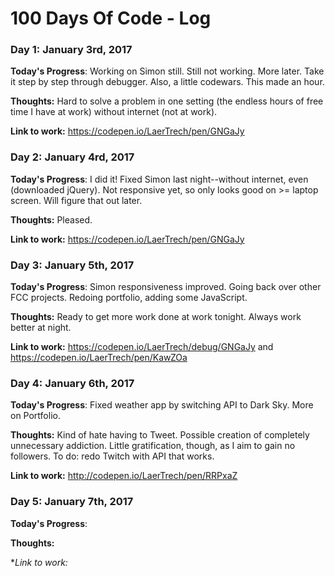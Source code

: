 # 100 Days Of Code - Log

### Day 1: January 3rd, 2017

**Today's Progress**: Working on Simon still. Still not working. More later. Take it step by step through debugger. Also, a little codewars. This made an hour.

**Thoughts:** Hard to solve a problem in one setting (the endless hours of free time I have at work) without internet (not at work).

**Link to work:** https://codepen.io/LaerTrech/pen/GNGaJy

### Day 2: January 4rd, 2017

**Today's Progress**: I did it! Fixed Simon last night--without internet, even (downloaded jQuery). Not responsive yet, so only looks good on >= laptop screen.  Will figure that out later.

**Thoughts:** Pleased.

**Link to work:** https://codepen.io/LaerTrech/pen/GNGaJy

### Day 3: January 5th, 2017

**Today's Progress**: Simon responsiveness improved. Going back over other FCC projects. Redoing portfolio, adding some JavaScript.

**Thoughts:** Ready to get more work done at work tonight. Always work better at night.

**Link to work:** https://codepen.io/LaerTrech/debug/GNGaJy and https://codepen.io/LaerTrech/pen/KawZOa

### Day 4: January 6th, 2017

**Today's Progress**: Fixed weather app by switching API to Dark Sky. More on Portfolio.

**Thoughts:** Kind of hate having to Tweet. Possible creation of completely unnecessary addiction. Little gratification, though, as I aim to gain no followers. To do: redo Twitch with API that works.

**Link to work:** http://codepen.io/LaerTrech/pen/RRPxaZ

### Day 5: January 7th, 2017

**Today's Progress**: 

**Thoughts:** 

**Link to work:*

